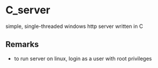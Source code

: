 # C_server
simple, single-threaded windows http server written in C
## Remarks
- to run server on linux, login as a user with root privileges